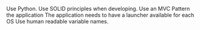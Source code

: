 Use Python.
Use SOLID principles when developing.
Use an MVC Pattern the application
The application needs to have a launcher available for each OS
Use human readable variable names.